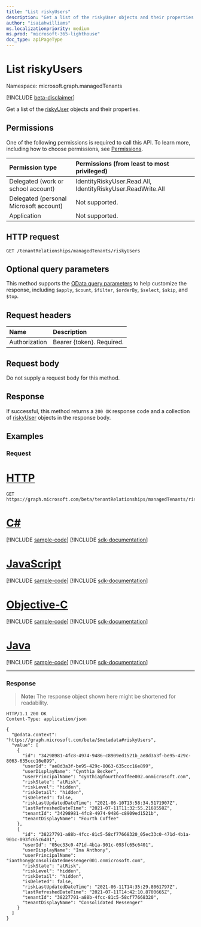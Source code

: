 ```yaml
---
title: "List riskyUsers"
description: "Get a list of the riskyUser objects and their properties."
author: "isaiahwilliams"
ms.localizationpriority: medium
ms.prod: "microsoft-365-lighthouse"
doc_type: apiPageType
---
```


# List riskyUsers
Namespace: microsoft.graph.managedTenants

[!INCLUDE [beta-disclaimer](../../includes/beta-disclaimer.md)]

Get a list of the [riskyUser](../resources/managedtenants-riskyuser.md) objects and their properties.

## Permissions
One of the following permissions is required to call this API. To learn more, including how to choose permissions, see [Permissions](/graph/permissions-reference).

|Permission type|Permissions (from least to most privileged)|
|:---|:---|
|Delegated (work or school account)|IdentityRiskyUser.Read.All, IdentityRiskyUser.ReadWrite.All|
|Delegated (personal Microsoft account)|Not supported.|
|Application|Not supported.|

## HTTP request

<!-- {
  "blockType": "ignored"
}
-->
``` http
GET /tenantRelationships/managedTenants/riskyUsers
```

## Optional query parameters
This method supports the [OData query parameters](/graph/query-parameters) to help customize the response, including `$apply`, `$count`, `$filter`, `$orderBy`, `$select`, `$skip`, and `$top`.

## Request headers
|Name|Description|
|:---|:---|
|Authorization|Bearer {token}. Required.|

## Request body
Do not supply a request body for this method.

## Response

If successful, this method returns a `200 OK` response code and a collection of [riskyUser](../resources/managedtenants-riskyuser.md) objects in the response body.

## Examples

### Request

# [HTTP](#tab/http)
<!-- {
  "blockType": "request",
  "name": "list_riskyuser"
}
-->
``` http
GET https://graph.microsoft.com/beta/tenantRelationships/managedTenants/riskyUsers
```
# [C#](#tab/csharp)
[!INCLUDE [sample-code](../includes/snippets/csharp/list-riskyuser-csharp-snippets.md)]
[!INCLUDE [sdk-documentation](../includes/snippets/snippets-sdk-documentation-link.md)]

# [JavaScript](#tab/javascript)
[!INCLUDE [sample-code](../includes/snippets/javascript/list-riskyuser-javascript-snippets.md)]
[!INCLUDE [sdk-documentation](../includes/snippets/snippets-sdk-documentation-link.md)]

# [Objective-C](#tab/objc)
[!INCLUDE [sample-code](../includes/snippets/objc/list-riskyuser-objc-snippets.md)]
[!INCLUDE [sdk-documentation](../includes/snippets/snippets-sdk-documentation-link.md)]

# [Java](#tab/java)
[!INCLUDE [sample-code](../includes/snippets/java/list-riskyuser-java-snippets.md)]
[!INCLUDE [sdk-documentation](../includes/snippets/snippets-sdk-documentation-link.md)]

---



### Response
>**Note:** The response object shown here might be shortened for readability.
<!-- {
  "blockType": "response",
  "truncated": true,
  "@odata.type": "Collection(microsoft.graph.managedTenants.riskyUser)"
}
-->
``` http
HTTP/1.1 200 OK
Content-Type: application/json

{
  "@odata.context": "https://graph.microsoft.com/beta/$metadata#riskyUsers",
  "value": [
    {
      "id": "34298981-4fc8-4974-9486-c8909ed1521b_ae8d3a3f-be95-429c-8063-635ccc16e899",
      "userId": "ae8d3a3f-be95-429c-8063-635ccc16e899",
      "userDisplayName": "Cynthia Becker",
      "userPrincipalName": "cynthia@fourthcoffee002.onmicrosoft.com",
      "riskState": "atRisk",
      "riskLevel": "hidden",
      "riskDetail": "hidden",
      "isDeleted": false,
      "riskLastUpdatedDateTime": "2021-06-10T13:58:34.5171907Z",
      "lastRefreshedDateTime": "2021-07-11T11:32:55.2168558Z",
      "tenantId": "34298981-4fc8-4974-9486-c8909ed1521b",
      "tenantDisplayName": "Fourth Coffee"
    },
    {
      "id": "38227791-a88b-4fcc-81c5-58cf77668320_05ec33c0-471d-4b1a-901c-093fc65c6401",
      "userId": "05ec33c0-471d-4b1a-901c-093fc65c6401",
      "userDisplayName": "Ina Anthony",
      "userPrincipalName": "ianthony@consolidatedmessenger001.onmicrosoft.com",
      "riskState": "atRisk",
      "riskLevel": "hidden",
      "riskDetail": "hidden",
      "isDeleted": false,
      "riskLastUpdatedDateTime": "2021-06-11T14:35:29.8061797Z",
      "lastRefreshedDateTime": "2021-07-11T14:42:10.8700665Z",
      "tenantId": "38227791-a88b-4fcc-81c5-58cf77668320",
      "tenantDisplayName": "Consolidated Messenger"
    }
  ]
}
```
